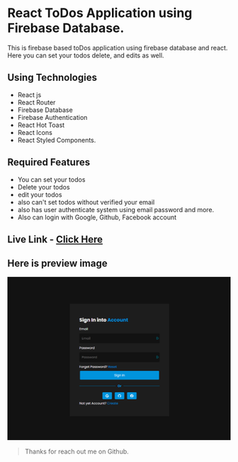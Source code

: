 # React ToDos Application using Firebase Database.

This is firebase based toDos application using firebase database and react. Here you can set your todos delete, and edits as well.

## Using Technologies

- React js
- React Router
- Firebase Database
- Firebase Authentication
- React Hot Toast
- React Icons
- React Styled Components.

## Required Features

- You can set your todos
- Delete your todos
- edit your todos
- also can't set todos without verified your email
- also has user authenticate system using email password and more.
- Also can login with Google, Github, Facebook account

## Live Link - [Click Here](https://react-todos-app-abf31.web.app/login)

## Here is preview image

![imageScreenshot](./preview.png)

> Thanks for reach out me on Github.
